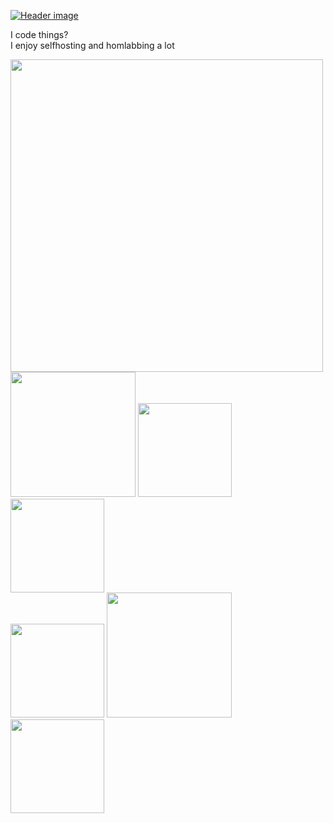 [![Header image](https://static-cdn.t2v.ch/content/KQgCslvqJtiMCkBKQmZp/github.com/img/sittingcat.png)](http://t2v.city)

I code things?
</br>I enjoy selfhosting and homlabbing a lot
<!---
toastontoast/toastontoast is a ✨ special ✨ repository because its `README.md` (this file) appears on your GitHub profile.
You can click the Preview link to take a look at your changes.
--->

<a class="item" href="https://freebsd.org"><img style="width: 500px;" src="https://cdn.t2v.city/content/misc/logo-red.png"></a>
<br><a class="item" href="https://hardenedbsd.org"><img style="width: 200px;" src="https://cdn.t2v.city/content/misc/bsd_optimised.webp"></a>
<a class="item" href="https://debian.org"><img style="width: 150px;" src="https://cdn.t2v.city/content/misc/Powered_by_Debian.svg.png"></a>
<a class="item" href="https://debian.org"><img style="width: 150px;" src="https://cdn.t2v.city/content/misc/d2hwzb4-58e7e108-a98a-4986-a0a5-2ff2622a5436.png"></a>
<br><a class="item" href="https://freebsd.org"><img style="width: 150px;" src="https://cdn.t2v.city/content/misc/power_logo.gif"></a>
<a class="item" href="https://freebsd.org"><img style="width: 200px;" src="https://cdn.t2v.city/content/misc/bsdbump.gif"></a>
<a class="item" href="https://dell.com"><img style="width: 150px;" src="https://cdn.t2v.city/content/misc/dell-banner.jpg"></a>
